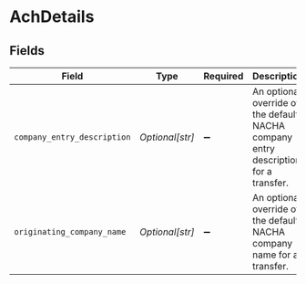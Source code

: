 # AchDetails


## Fields

| Field                                                                               | Type                                                                                | Required                                                                            | Description                                                                         | Example                                                                             |
| ----------------------------------------------------------------------------------- | ----------------------------------------------------------------------------------- | ----------------------------------------------------------------------------------- | ----------------------------------------------------------------------------------- | ----------------------------------------------------------------------------------- |
| `company_entry_description`                                                         | *Optional[str]*                                                                     | :heavy_minus_sign:                                                                  | An optional override of the default NACHA company entry description for a transfer. | Gym dues                                                                            |
| `originating_company_name`                                                          | *Optional[str]*                                                                     | :heavy_minus_sign:                                                                  | An optional override of the default NACHA company name for a transfer.              | Whole Body Fit                                                                      |